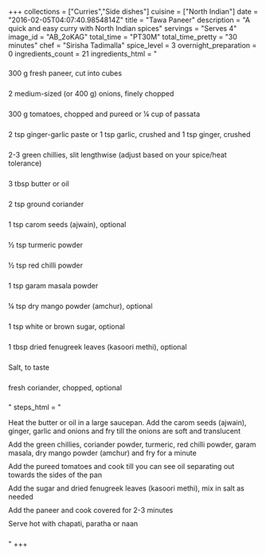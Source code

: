 +++
collections = ["Curries","Side dishes"]
cuisine = ["North Indian"]
date = "2016-02-05T04:07:40.9854814Z"
title = "Tawa Paneer"
description = "A quick and easy curry with North Indian spices"
servings = "Serves 4"
image_id = "AB_2oKAG"
total_time = "PT30M"
total_time_pretty = "30 minutes"
chef = "Sirisha Tadimalla"
spice_level = 3
overnight_preparation = 0
ingredients_count = 21
ingredients_html = "<ul style='padding-left: 0; list-style: none;'><li itemprop='recipeIngredient' style='margin: 8px 0px;padding: 8px 0px;'>300 g fresh paneer, cut into cubes</li><li itemprop='recipeIngredient' style='margin: 8px 0px;padding: 8px 0px;'>2 medium-sized (or 400 g) onions, finely chopped</li><li itemprop='recipeIngredient' style='margin: 8px 0px;padding: 8px 0px;'>300 g tomatoes, chopped and pureed or ¼ cup of passata</li><li itemprop='recipeIngredient' style='margin: 8px 0px;padding: 8px 0px;'>2 tsp ginger-garlic paste or 1 tsp garlic, crushed and 1 tsp ginger, crushed</li><li itemprop='recipeIngredient' style='margin: 8px 0px;padding: 8px 0px;'>2-3 green chillies, slit lengthwise (adjust based on your spice/heat tolerance)</li><li itemprop='recipeIngredient' style='margin: 8px 0px;padding: 8px 0px;'>3 tbsp butter or oil</li><li itemprop='recipeIngredient' style='margin: 8px 0px;padding: 8px 0px;'>2 tsp ground coriander</li><li itemprop='recipeIngredient' style='margin: 8px 0px;padding: 8px 0px;'>1 tsp carom seeds (ajwain), optional</li><li itemprop='recipeIngredient' style='margin: 8px 0px;padding: 8px 0px;'>½ tsp turmeric powder</li><li itemprop='recipeIngredient' style='margin: 8px 0px;padding: 8px 0px;'>½ tsp red chilli powder</li><li itemprop='recipeIngredient' style='margin: 8px 0px;padding: 8px 0px;'>1 tsp garam masala powder</li><li itemprop='recipeIngredient' style='margin: 8px 0px;padding: 8px 0px;'>¼ tsp dry mango powder (amchur), optional</li><li itemprop='recipeIngredient' style='margin: 8px 0px;padding: 8px 0px;'>1 tsp white or brown sugar, optional</li><li itemprop='recipeIngredient' style='margin: 8px 0px;padding: 8px 0px;'>1 tbsp dried fenugreek leaves (kasoori methi), optional</li><li itemprop='recipeIngredient' style='margin: 8px 0px;padding: 8px 0px;'>Salt, to taste</li><li itemprop='recipeIngredient' style='margin: 8px 0px;padding: 8px 0px;'>fresh coriander, chopped, optional</li></ul>"
steps_html = "<ol style='list-style: none inside; padding-left: 0px;'><li style='padding-bottom: 10px;'><i class='step-track-icon fa fa-square-o'></i><span class='step-text' itemprop='recipeInstructions'>Heat the butter or oil in a large saucepan. Add the carom seeds (ajwain), ginger, garlic and onions and fry till the onions are soft and translucent</span></li><li style='padding-bottom: 10px;'><i class='step-track-icon fa fa-square-o'></i><span class='step-text' itemprop='recipeInstructions'>Add the green chillies, coriander powder, turmeric, red chilli powder, garam masala, dry mango powder (amchur) and fry for a minute</span></li><li style='padding-bottom: 10px;'><i class='step-track-icon fa fa-square-o'></i><span class='step-text' itemprop='recipeInstructions'>Add the pureed tomatoes and cook till you can see oil separating out towards the sides of the pan</span></li><li style='padding-bottom: 10px;'><i class='step-track-icon fa fa-square-o'></i><span class='step-text' itemprop='recipeInstructions'>Add the sugar and dried fenugreek leaves (kasoori methi), mix in salt as needed </span></li><li style='padding-bottom: 10px;'><i class='step-track-icon fa fa-square-o'></i><span class='step-text' itemprop='recipeInstructions'>Add the paneer and cook covered for 2-3 minutes</span></li><li style='padding-bottom: 10px;'><i class='step-track-icon fa fa-square-o'></i><span class='step-text' itemprop='recipeInstructions'>Serve hot with chapati, paratha or naan</span></li></ol>"
+++
